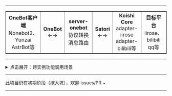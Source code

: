 <hr>
<table border="1" cellpadding="8" cellspacing="0" width="100%">
  <tr>
    <td align="center" width="18%">
      <b>OneBot客户端</b><br>
      Nonebot2、Yunzai<br>
      AstrBot等
    </td>
    <td align="center" width="10%">
      <b>OneBot</b><br>
      ←→
    </td>
    <td align="center" width="18%">
      <b>server-onebot</b><br>
      协议转换<br>
      消息路由
    </td>
    <td align="center" width="10%">
      <b>Satori</b><br>
      ←→
    </td>
    <td align="center" width="18%">
      <b>Koishi Core</b><br>
      adapter-iirose<br>
      adapter-bilibili等
    </td>
    <td align="center" width="16%">
      <b>目标平台</b><br>
      iirose、bilibili<br>
      qq等
    </td>
  </tr>
</table>

<hr>


<details>
<summary>点击展开：跨实例功能调用场景</summary>

> 通过 `adapter-satori` + `server-onebot` + `server-satori` 实现跨实例功能调用

<table border="1" cellpadding="6" cellspacing="0" width="100%">
  <tr>
    <td align="center" width="10%">
      <b>OneBot客户端</b><br>
    </td>
    <td align="center" width="4%">
      →
    </td>
    <td align="center" width="10%">
      <b>server-onebot</b><br>
      Koishi A接入
    </td>
    <td align="center" width="4%">
      →
    </td>
    <td align="center" width="10%">
      <b>Koishi A</b><br>
      adapter-satori
    </td>
    <td align="center" width="4%">
      →
    </td>
    <td align="center" width="10%">
      <b>server-satori</b><br>
      Koishi B开启
    </td>
    <td align="center" width="4%">
      →
    </td>
    <td align="center" width="10%">
      <b>Koishi B</b><br>
      adapter-iirose等
    </td>
    <td align="center" width="4%">
      →
    </td>
    <td align="center" width="30%">
      <b>目标平台</b><br>
      iirose等
    </td>
  </tr>
</table>

- **Koishi A**：开启 `adapter-satori` + `server-onebot`，onebot客户端 接入 A 实例
- **Koishi B**：开启 `server-satori`，A 实例的 `adapter-satori` 连接到 B 实例的 `server-satori`

**实现效果**：在 Koishi B 实例中可以直接调用 onebot客户端 的所有功能，就像 onebot客户端 直接连接到 Koishi B 一样。

</details>

<hr>

此项目仍在初期阶段（挖大坑），欢迎 issues/PR ~

<hr>
